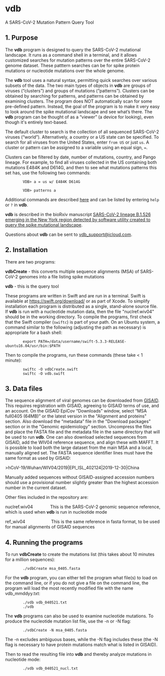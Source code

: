 # vdb
A SARS-CoV-2 Mutation Pattern Query Tool

## 1. Purpose

The **vdb** program is designed to query the SARS-CoV-2 mutational landscape. It runs as a command shell in a terminal, and it allows customized searches for mutation patterns over the entire SARS-CoV-2 genome dataset. These patttern searches can be for spike protein mutations or nucleotide mutations over the whole genome.

The **vdb** tool uses a natural syntax, permitting quick searches over various subsets of the data. The two main types of objects in **vdb** are groups of viruses (“clusters”) and groups of mutations (“patterns”). Clusters can be obtained by searching for patterns, and patterns can be obtained by examining clusters. The program does NOT automatically scan for some pre-defined pattern. Instead, the goal of the program is to make it very easy to look around the spike mutational landscape and see what’s there. The **vdb** program can be thought of as a “viewer” (a device for looking), even though it's entirely text-based.

The default cluster to search is the collection of all sequenced SARS-CoV-2 viruses (“world”). Alternatively, a country or a US state can be specified.
To search for all viruses from the United States, enter `from US` or just `us`. A cluster or pattern can be assigned to a variable using an equal sign, `=`.
            
Clusters can be filtered by date, number of mutations, country, and Pango lineage. For example, to find all viruses collected in the US containing both mutations E484K and D614G, and then to see what mutations patterns this set has, use the following two commands:

            VDB> a = us w/ E484K D614G

            VDB> patterns a

Additional commands are described [here](Query_Commands.md) and can be listed by entering `help` or `?` in **vdb**.

**vdb** is described in the bioRxiv manuscript [SARS-CoV-2 lineage B.1.526 emerging in the New York region detected by software utility created to query the spike mutational landscape](https://www.biorxiv.org/content/10.1101/2021.02.14.431043v2).

Questions about **vdb** can be sent to vdb_support@icloud.com.

## 2. Installation

There are two programs:

**vdbCreate** - this converts multiple sequence alignments (MSA) of SARS-CoV-2 genomes into a file listing spike mutations

**vdb** - this is the query tool

These programs are written in Swift and are run in a terminal. Swift is available at https://swift.org/download/ or as part of Xcode. To simplify installation each program is distributed as a single, stand-alone source file. If **vdb** is run with a nucleotide mutation data, then the file "nuclref.wiv04" should be in the working directory.
To compile the programs, first check that the Swift compiler (`swiftc`) is part of your path. On an Ubuntu system, a command similar to the following (adjusting the path as necessary) is appropriate for a bash shell:

            export PATH=/data/username/swift-5.3.3-RELEASE-ubuntu16.04/usr/bin:$PATH

Then to compile the programs, run these commands (these take < 1 minute):

            swiftc -O vdbCreate.swift
            swiftc -O vdb.swift

## 3. Data files

The sequence alignment of viral genomes can be downloaded from [GISAID](https://www.gisaid.org). This requires registration with GISAID, agreeing to GISAID terms of use, and an account. On the GISAID EpiCov “Downloads” window, select “MSA full0405 (64MB)” or the latest version in the "Alignment and proteins" section.
Also download the “metadata” file in the "Download packages" section or in the "Genomic epidemiology" section. Uncompress the files and place the FASTA file and the metadata file in the same directory that will be used to run **vdb**. One can also download selected sequences from GISAID, add the WIV04 reference sequence, and align these with MAFFT. It is possible to load both the large dataset from the main MSA and a local, manually aligned set. The FASTA sequence identifier lines must have the same format as used by GISAID:

\>hCoV-19/Wuhan/WIV04/2019|EPI_ISL_402124|2019-12-30|China

Manually added sequences without GISAID-assigned accession numbers should use a provisional number slightly greater than the highest accession number in the current dataset.

Other files included in the repository are:

nuclref.wiv04    This is the SARS-CoV-2 genomic sequence reference, which is used when **vdb** is run in nucleotide mode

ref_wiv04      This is the same reference in fasta format, to be used for manual alignments of GISAID sequences

## 4. Running the programs

To run **vdbCreate** to create the mutations list (this takes about 10 minutes for a million sequences):

            ./vdbCreate msa_0405.fasta

For the **vdb** program, you can either tell the program what file(s) to load on the command line, or if you do not give a file on the command line, the program will load the most recently modified file with the name vdb_mmddyy.txt:

            ./vdb vdb_040521.txt
            ./vdb

The **vdb** programs can also be used to examine nucleotide mutations. To produce the nucleotide mutation list file, use the -n or -N flag:

            ./vdbCreate -N msa_0405.fasta
The -n excludes ambiguous bases, while the -N flag includes these (the -N flag is necessary to have protein mutations match what is listed in GISAID).

Then to read the resulting file into **vdb** and thereby analyze mutations in nucleotide mode:

            ./vdb vdb_040521_nucl.txt 


